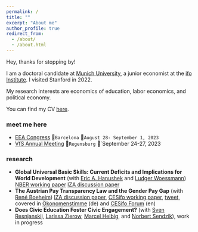 ```yaml
---
permalink: /
title: ""
excerpt: "About me"
author_profile: true
redirect_from: 
  - /about/
  - /about.html
---
```


Hey, thanks for stopping by!

I am a doctoral candidate at [Munich University](https://www.lmu.de/en/index.html), 
a junior economist at the [ifo Institute](https://www.ifo.de/en). I visited Stanford in 2022. 

My research interests are economics of education, labor economics, and political economy.

You can find my CV [here](http://srh-gst.github.io/files/gust_CV_June_22.pdf).


### meet me here  <i class="fa-solid fa-person-chalkboard"></i>

- [EEA Congress](https://www.eea-esem-congresses.org/) 📌`Barcelona` 📅`August 28- September 1, 2023`
- [VfS Annual Meeting](https://www.socialpolitik.de/en/termin/jahrestagung-2023) 📌`Regensburg` 📅`September 24-27, 2023

### research 

- **Global Universal Basic Skills: Current Deficits and Implications for World Development** (with [Eric A. Hanushek](http://hanushek.stanford.edu/)
and [Ludger Woessmann](https://sites.google.com/view/woessmann-e))
[NBER working paper](https://www.nber.org/papers/w30566)
[IZA discussion paper](https://docs.iza.org/dp15648.pdf)
- **The Austrian Pay Transparency Law and the Gender Pay Gap** 
(with [René Boeheim](https://www.jku.at/en/department-of-economics/team/rene-boeheim/))
[IZA discussion paper](https://docs.iza.org/dp14206.pdf),
[CESifo working paper](https://www.cesifo.org/DocDL/cesifo1_wp8960.pdf), 
[tweet](https://twitter.com/sarages/status/1388034153703149568), 
covered in [Ökonomenstimme](https://www.oekonomenstimme.org/artikel/2021/04/das-oesterreichische-einkommenstransparenz-gesetz-konnte-die-lohndiskriminierung-nicht-reduzieren/) (de)
and [CESifo Forum](https://www.cesifo.org/de/publikationen/2022/aufsatz-zeitschrift/austrian-pay-transparency-law-and-gender-wage-gap) (en)
- **Does Civic Education Foster Civic Engagement?** (with [Sven Resnjanskij](https://www.svenres.com/),
[Larissa Zierow](https://sites.google.com/view/larissa-zierow/home), 
[Marcel Helbig](https://www.uni-erfurt.de/erziehungswissenschaftliche-fakultaet/fakultaet/profil/fachgebiete-und-professuren/erziehungswissenschaft-und-empirische-bildungsforschung/bildung-und-soziale-ungleichheit/prof-dr-marcel-helbig),
and [Norbert Sendzik](https://www.wzb.eu/en/persons/norbert-sendzik)), work in progress


